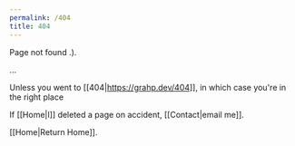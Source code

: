 ```yaml
---
permalink: /404
title: 404
---
```


Page not found .).

...

Unless you went to [[404|https://grahp.dev/404]], in which case you're in the right place

If [[Home|I]] deleted a page on accident, [[Contact|email me]].

[[Home|Return Home]].
